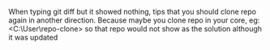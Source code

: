 When typing git diff but it showed nothing, tips that you should clone repo again in another direction. Because maybe you clone repo in your core, eg: <C:\User\repo-clone> so that repo would not show as the solution although it was updated
